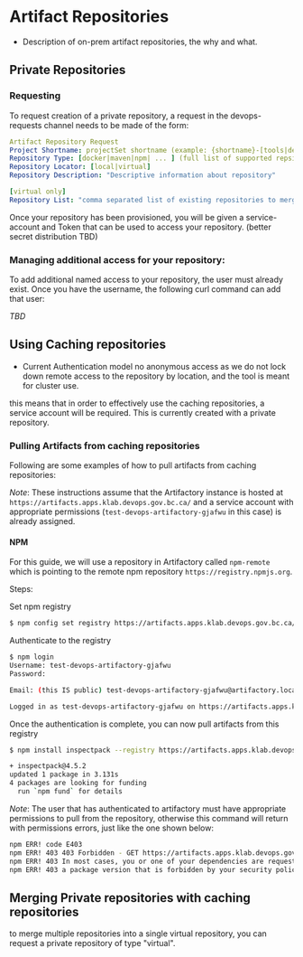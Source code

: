 
# Artifact Repositories

- Description of on-prem artifact repositories, the why and what.

## Private Repositories

### Requesting

To request creation of a private repository, a request in the devops-requests channel needs to be made of the form:

``` yaml
Artifact Repository Request
Project Shortname: projectSet shortname (example: {shortname}-[tools|dev|test|prod])
Repository Type: [docker|maven|npm| ... ] (full list of supported repsitories TBD)
Repository Locator: [local|virtual]
Repository Description: "Descriptive information about repository"

[virtual only]
Repository List: "comma separated list of existing repositories to merge, must all be of same type"
```

Once your repository has been provisioned, you will be given a service-account and Token that can be used to access your repository.  (better secret distribution TBD)

### Managing additional access for your repository:

To add additional named access to your repository, the user must already exist.  Once you have the username, the following curl command can add that user:

*TBD*

## Using Caching repositories
- Current Authentication model
no anonymous access as we do not lock down remote access to the repository by location, and the tool is meant for cluster use.

this means that in order to effectively use the caching repositories, a service account will be required.  This is currently created with a private repository.

### Pulling Artifacts from caching repositories

Following are some examples of how to pull artifacts from caching repositories:

*Note*: These instructions assume that the Artifactory instance is hosted at `https://artifacts.apps.klab.devops.gov.bc.ca/` and a service account with appropriate permissions (`test-devops-artifactory-gjafwu` in this case) is already assigned.

#### NPM

For this guide, we will use a repository in Artifactory called `npm-remote` which is pointing to the remote npm repository `https://registry.npmjs.org`.

Steps:

Set npm registry

```bash
$ npm config set registry https://artifacts.apps.klab.devops.gov.bc.ca/artifactory/api/npm/npm-remote/

```

Authenticate to the registry

```bash
$ npm login
Username: test-devops-artifactory-gjafwu
Password:

Email: (this IS public) test-devops-artifactory-gjafwu@artifactory.local

Logged in as test-devops-artifactory-gjafwu on https://artifacts.apps.klab.devops.gov.bc.ca/artifactory/api/npm/npm-remote/.
```

Once the authentication is complete, you can now pull artifacts from this registry

```bash
$ npm install inspectpack --registry https://artifacts.apps.klab.devops.gov.bc.ca/artifactory/api/npm/npm-remote/

+ inspectpack@4.5.2
updated 1 package in 3.131s
4 packages are looking for funding
  run `npm fund` for details
```
*Note*: The user that has authenticated to artifactory must have appropriate permissions to pull from the repository, otherwise this command will return with permissions errors, just like the one shown below:

```bash
npm ERR! code E403
npm ERR! 403 403 Forbidden - GET https://artifacts.apps.klab.devops.gov.bc.ca/artifactory/api/npm/npm-remote/inspectpack
npm ERR! 403 In most cases, you or one of your dependencies are requesting
npm ERR! 403 a package version that is forbidden by your security policy.
```



## Merging Private repositories with caching repositories

to merge multiple repositories into a single virtual repository, you can request a private repository of type "virtual".
